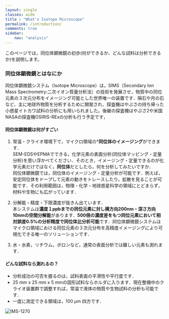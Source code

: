 ```yaml
---
layout: single
classes: wide
title : "What's Isotope Microscope"
permalink: /introduction/
comments: true
sidebar: 
    nav: "analysis"
---
```

このページでは，同位体顕微鏡の初歩(何ができるか、どんな試料は分析できるか)を説明します。

### 同位体顕微鏡とはなにか
同位体顕微鏡システム（Isotope Microscope）は，SIMS（Secondary Ion Mass Spectrometry:二次イオン質量分析法）の技術を発展させ，物質中の同位元素の３次元分布をイメージング可能とした世界唯一の装置です．隕石や月の石など、主に地球外物質を分析するために開発され、探査機はやぶさの持ち帰った小惑星イトカワ試料の分析にも用いられました。後継の探査機はやぶさ2や米国NASAの探査機OSIRIS-RExの分析も行う予定です，  

#### 同位体顕微鏡は何がすごい
1. 常温・クライオ環境下で，マイクロ領域の***同位体のイメージング**ができます．      
SEM-EDSやEPMAでできる，化学元素の表面分析(同位体マッピング・定量分析)を思い浮かべてください．そのとき，イメージング・定量できるのが化学元素だけではなく，**同位体**だとしたら，何を分析してみたいですか．   
同位体顕微鏡では，同位体のイメージング・定量分析が可能です．例えば，安定同位体をドープして元素の動きをトレースしたり，拡散を見ることが可能です．その利用範囲は，物理・化学・地球惑星科学の領域にとどまらず，材料や生物にも広がっています．   

2. 分解能・精度・下限濃度が抜きん出ています．   
本システムは**濃度１ppbまでの同位元素に対し横方向200nm・深さ方向10nmの空間分解能**があります．**500倍の濃度差をもつ同位元素において相対誤差0.5%の分析精度で同位体比分析可能**です．同位体顕微鏡システムはマイクロ領域における同位元素の３次元分布を高精度イメージングにより可視化できる唯一のソリューションです．

3. 水・水素，リチウム，ボロンなど，通常の表面分析では難しい元素も測れます．   


#### どんな試料なら測れるの？
- 分析成功の可否を握るのは，試料表面の平滑性や平行度です．
- 25 mm x 25 mm x 5 mmの固形試料ならホルダに入ります．現在整備中のクライオ装置群で調整すれば，常温で液体の物質や生物試料の分析も可能です．
- 一度に測定できる領域は，100 μm 四方です． 

![IMS-1270](//assets/images/sims.jpg)
